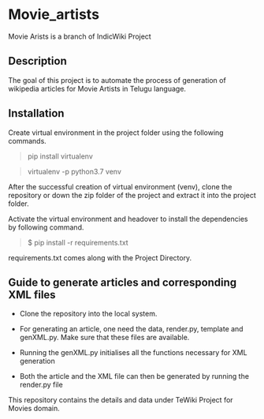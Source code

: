 # Movie_artists
Movie Arists is a branch of IndicWiki Project

## Description
The goal of this project is to automate the process of generation of wikipedia articles for Movie Artists in Telugu language.

## Installation
Create virtual environment in the project folder using the following commands.

> pip install virtualenv


> virtualenv -p python3.7 venv

After the successful creation of virtual environment (venv), clone the repository or down the zip folder of the project and extract it into the project folder.

Activate the virtual environment and headover to install the dependencies by following command.

> $ pip install -r requirements.txt

requirements.txt comes along with the Project Directory.

## Guide to generate articles and corresponding XML files
* Clone the repository into the local system.

* For generating an article, one need the data, render.py, template and genXML.py. Make sure that these files are available.

* Running the genXML.py initialises all the functions necessary for XML generation

* Both the article and the XML file can then be generated by running the render.py file

This repository contains the details and data under TeWiki Project for Movies domain.
